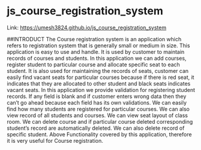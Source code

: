 # js_course_registration_system

Link: https://umesh3824.github.io/js_course_registration_system

##INTRODUCT
The Course registration system is an application which refers to registration system that is generally small or medium in size. This application is easy to use and handle. It is used by customer to maintain records of courses and students. In this application we can add courses, register student to particular course and allocate specific seat to each student. It is also used for maintaining the records of seats, customer can easily find vacant seats for particular courses because if there is red seat, it indicates that they are allocated to other student and black seats indicates vacant seats.
In this application we provide validation for registering student records. If any field is blank and if customer enters wrong data then they can’t go ahead because each field has its own validations. We can easily find how many students are registered for particular courses. We can also view record of all students and courses. We can view seat layout of class room. We can delete course and if particular course deleted corresponding student’s record are automatically deleted. We can also delete record of specific student. Above Functionality covered by this application, therefore it is very useful for Course registration.
